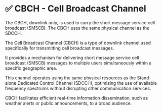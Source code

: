# ✅ CBCH - Cell Broadcast Channel

The CBCH, downlink only, is used to carry the short message service cell broadcast (SMSCB). The CBCH uses the same physical channel as the SDCCH.

The Cell Broadcast Channel (CBCH) is a type of downlink channel used specifically for transmitting cell broadcast messages.&#x20;

It provides a mechanism for delivering short message service cell broadcast (SMSCB) messages to multiple users simultaneously within a specific geographic area.&#x20;

This channel operates using the same physical resources as the Stand-alone Dedicated Control Channel (SDCCH), optimizing the use of available frequency spectrums without disrupting other communication services.&#x20;

CBCH facilitates efficient real-time information dissemination, such as weather alerts or public announcements, to a broad audience.
